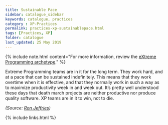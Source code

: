 ```yaml
---
title: Sustainable Pace
sidebar: catalogue_sidebar
keywords: catalogue, practices
category : XP-Practices
permalink: practices-xp-sustainablepace.html
tags: [Practices, XP]
folder: catalogue
last_updated: 25 May 2019
---
```


{% include note.html content="For more information, review the [eXtreme Programming archetype](/archetype/XP)." %}

Extreme Programming teams are in it for the long term. They work hard, and at a pace that can be sustained indefinitely. This means that they work overtime when it is effective, and that they normally work in such a way as to maximize productivity week in and week out. It’s pretty well understood these days that death march projects are neither productive nor produce quality software. XP teams are in it to win, not to die.

*(Source: [Ron Jeffries](http://ronjeffries.com/xprog/what-is-extreme-programming))*

{% include links.html %}
